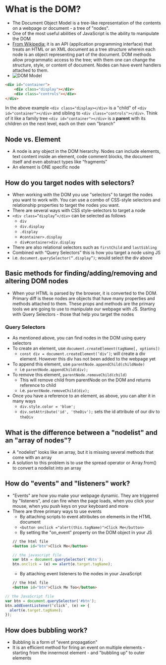 # What is the DOM?
- The Document Object Model is a tree-like representation of the contents on a webpage or document - a tree of "nodes".
- One of the most useful abilities of JavaScript is the ability to manipulate the DOM
- [From Wikipedia:](https://en.wikipedia.org/wiki/Document_Object_Model) it is an API (application programming interface) that treats an HTML or an XML document as a tree structure wherein each node is an object representing part of the document. DOM methods allow programmatic access to the tree; with them one can change the structure, style, or content of document. Nodes can have event handlers attached to them. 
- ![DOM Model](https://www.w3schools.com/js/pic_htmltree.gif "DOM Model")

``` html
<div id="container">
    <div class="display"></div>
    <div class="controls"></div>
</div>
```
In the above example `<div class="display></div>` is a "child" of `<div id="container"></div>` and sibling to `<div class="controls"></div>`. Think of it like a family tree `<div id="container"></div>` is a **parent** with its children on the next level, each on their own "branch"


## Node vs. Element
- A node is any object in the DOM hierarchy. Nodes can include elements, text content inside an element, code comment blocks, the document itself and even abstract types like “fragments”
- An element is ONE specific node

## How do you target nodes with selectors?
- When working with the DOM you use "selectors" to target the nodes you want to work with. You can use a combo of CSS-style selectors and relationship properties to target the nodes you want.
- There are several ways with CSS style-selectors to target a node
- `<div class=”display”</div>` can be selected as follows
  * `div `
  * `div.display`
  * `.display`
  * `#container>.display`
  * `div#container>div.display`
- There are also relational selectors such as `firstChild` and `lastSibling`
- Combined with “Query Selectors” this is how you target a node using JS
- i.e. `document.querySelector(“.display”)`; would select the div above

## Basic methods for finding/adding/removing and altering DOM nodes
- When your HTML is parsed by the browser, it is converted to the DOM. Primary diff is these nodes are objects that have many properties and methods attached to them. These props and methods are the primary tools we are going to use to manipulate our webpage with JS. Starting with Query Selectors - those that help you target the nodes

### Query Selectors
- As mentioned above, you can find nodes in the DOM using query selectors
- To create an element, use `document.createElement(tagName[, options])` 
  * `const div = document.createElement(‘div’)`; will create a div element. However this div has not been added to the webpage yet
- To append this element, use `parentNode.appendChild(childNode)`
  * i.e `parentNode.appendChild(div);`
- To remove this element, `parentNode.removeChild(child)`
  * This will remove child from parentNode on the DOM and returns reference to child
  * i.e. `parentNode.removeChild(div);`
- Once you have a reference to an element, as above, you can alter it in many ways
  * `div.style.color = 'blue';`
  * `div.setAttribute('id', 'theDiv');` sets the id attribute of our div to `theDiv`

## What is the difference between a "nodelist" and an "array of nodes"?
- A "nodelist" looks like an array, but it is missing several methods that come with an array
- A solution to this problem is to use the spread operator or Array.from() to convert a nodelist into an array

## How do "events" and "listeners" work?
- "Events" are how you make your webpage dynamic. They are triggered by "listeners", and can fire when the page loads, when you click your mouse, when you push keys on your keyboard and more
- There are three primary ways to use events
  * By attaching scripts to event attributes on elements in the HTML document
  * `<button onclick ="alert(this.tagName)">Click Me</button>`
  * By setting the "on_event" property on the DOM object in your JS
  ```html
  // the html file
  <button id="btn">Click Me</button>
  ```
  ``` javascript
  // the javascript file
  var btn = document.querySelector('#btn');
  btn.onclick = (e) => alert(e.target.tagName);
  ```
  * By attaching event listeners to the nodes in your JavaScript
  ``` html
  // the html file
  <button id="btn">Click Me Too</button>
  ```

``` javascript
// the JavaScript file
var btn = document.querySelector('#btn');
btn.addEventListener(‘click’, (e) => {
  alert(e.target.tagName);
});
```
## How does bubbling work?
- Bubbling is a form of "event propagation"
- It is an efficient method for firing an event on multiple elements - starting from the innermost element - and "bubbling up" to outer elements